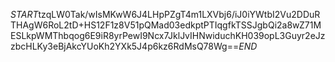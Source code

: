 $START$tzqLW0Tak/wIsMKwW6J4LHpPZgT4m1LXVbj6/iJ0iYWtbI2Vu2DDuRTHAgW6RoL2tD+HS12F1z8V51pQMad03edkptPTIqgfkTSSJgbQi2a8wZ71MESLkpWMThbqog6E9iR8yrPewI9Ncx7JklJvIHNwiduchKH039opL3Guyr2eJzzbcHLKy3eBjAkcYUoKh2YXk5J4p6kz6RdMsQ78Wg==$END$